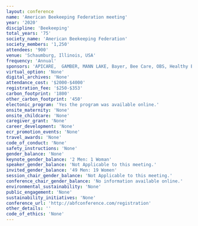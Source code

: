 ```yaml
---
layout: conference 
name: 'American Beekeeping Federation meeting'
year: '2020'
discipline: 'Beekeeping'
total_years: '75'
society_name: 'American Beekeeping Federation'
society_members: '1,250'
attendees: '900'
venue: 'Schaumburg, Illinois, USA'
frequency: 'Annual'
sponsors: 'APICARE,  GAMBER, MANN LAKE, Bayer, Bee Care, OBS, Healthy Bees, Dadant, Strong Microbials, Beekeeping Insurance Services, OHB (Olivarez Honey Bees), Wootens Queens Bees & Inc., APISTAN, Western Bee Supplies'
virtual_option: 'None'
digital_archives: 'None'
attendance_cost: '$2000-$4000'
registration_fee: '$250-$353'
carbon_footprint: '1800'
other_carbon_footprint: '450'
electonic_program: 'Yes the program was available online.'
onsite_maternity: 'None'
onsite_childcare: 'None'
caregiver_grant: 'None'
career_development: 'None'
ecr_promotion_events: 'None'
travel_awards: 'None'
code_of_conduct: 'None'
safety_instructions: 'None'
gender_balance: 'None'
keynote_gender_balance: '2 Men: 1 Woman'
speaker_gender_balance: 'Not Applicable to this meeting.'
invited_gender_balance: '49 Men: 19 Women'
session_chair_gender_balance: 'Not Applicable to this meeting.'
conference_chair_gender_balance: 'No information available online.'
environmental_sustainability: 'None'
public_engagement: 'None'
sustainability_initiatives: 'None'
conference_url: 'http://abfconference.com/registration'
other_details: ''
code_of_ethics: 'None'
---
```

